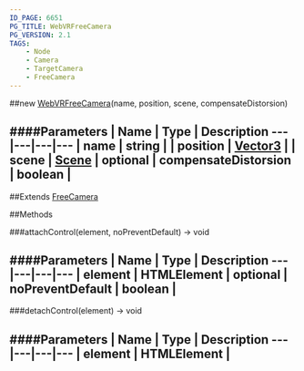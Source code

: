 ```yaml
---
ID_PAGE: 6651
PG_TITLE: WebVRFreeCamera
PG_VERSION: 2.1
TAGS:
    - Node
    - Camera
    - TargetCamera
    - FreeCamera
---
```

##new [WebVRFreeCamera](page.php?p=6651)(name, position, scene, compensateDistorsion)

####Parameters
 | Name | Type | Description
---|---|---|---
 | name | string | 
 | position | [Vector3](page.php?p=6751) | 
 | scene | [Scene](page.php?p=6662) | 
optional | compensateDistorsion | boolean | 
---

##Extends
 [FreeCamera](page.php?p=6638)


##Methods

###attachControl(element, noPreventDefault) &rarr; void

####Parameters
 | Name | Type | Description
---|---|---|---
 | element | HTMLElement | 
optional | noPreventDefault | boolean | 
---

###detachControl(element) &rarr; void

####Parameters
 | Name | Type | Description
---|---|---|---
 | element | HTMLElement | 
---

